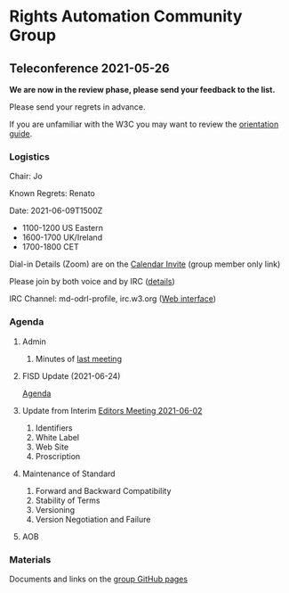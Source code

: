 # Rights Automation Community Group

## Teleconference 2021-05-26

**We are now in the review phase, please send your feedback to the list.**

Please send your regrets in advance.

If you are unfamiliar with the W3C you may want to review the [orientation guide](https://w3c.github.io/market-data-odrl-profile/orientation.html).

### Logistics

Chair: Jo

Known Regrets: Renato

Date: 2021-06-09T1500Z
*  1100-1200 US Eastern
*  1600-1700 UK/Ireland
*  1700-1800 CET

Dial-in Details (Zoom) are on the [Calendar Invite](http://www.w3.org/2020/04/md-odrl-profile.ics) (group member only link)

Please join by both voice and by IRC ([details](https://w3c.github.io/market-data-odrl-profile/orientation.html#irc))

IRC Channel: md-odrl-profile, irc.w3.org ([Web interface](http://irc.w3.org))


### Agenda

1. Admin
    1. Minutes of [last meeting](https://www.w3.org/2021/05/26-md-odrl-profile-minutes.html)
2. FISD Update (2021-06-24)
   
   [Agenda](https://www.siia.net/event/rights-automation-taking-digital-rights-management-drm-forward/)
3. Update from Interim [Editors Meeting 2021-06-02](https://www.w3.org/2021/06/02-md-odrl-profile-minutes.html)
   1. Identifiers
   2. White Label
   2. Web Site
   3. Proscription
3. Maintenance of Standard
   1. Forward and Backward Compatibility
   2. Stability of Terms
   3. Versioning
   4. Version Negotiation and Failure
6. AOB


### Materials

Documents and links on the [group GitHub pages](https://w3c.github.io/market-data-odrl-profile)
